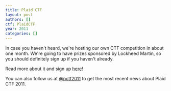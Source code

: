 ```yaml
---
title: Plaid CTF
layout: post
authors: []
ctf: PlaidCTF
year: 2011
categories: []
---
```

In case you haven't heard, we're hosting our own CTF competition in about one month. We're going to have prizes sponsored by Lockheed Martin, so you should definitely sign up if you haven't already.

Read more about it and sign up [here](http://www.plaidctf.com)!

You can also follow us at [@pctf2011](http://www.twitter.com/pctf2011) to get the most recent news about Plaid CTF 2011.
